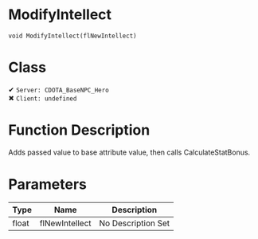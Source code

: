# ModifyIntellect
```
void ModifyIntellect(flNewIntellect)
```
# Class
✔ `Server: CDOTA_BaseNPC_Hero`  
✖ `Client: undefined`  

# Function Description
Adds passed value to base attribute value, then calls CalculateStatBonus.
# Parameters
Type|Name|Description
--|--|--
float|flNewIntellect|No Description Set
